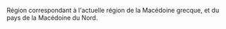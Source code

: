 Région correspondant à l'actuelle région de la Macédoine grecque, et du pays de la Macédoine du Nord.